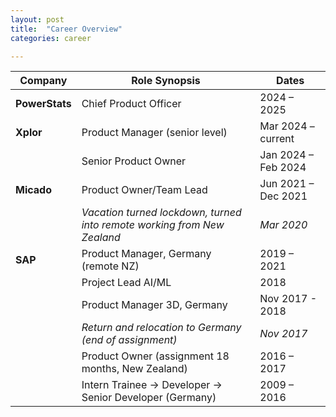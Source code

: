 ```yaml
---
layout: post
title:  "Career Overview"
categories: career

---
```

<!--more-->

| Company     | Role Synopsis                         | Dates                  |
|------------|----------------------------------------|------------------------|
| **PowerStats** | Chief Product Officer                  | 2024 – 2025           |
| **Xplor**      | Product Manager (senior level)         | Mar 2024 – current    |
|            | Senior Product Owner                   | Jan 2024 – Feb 2024   |
| **Micado**     | Product Owner/Team Lead                | Jun 2021 – Dec 2021   |
|            | _Vacation turned lockdown, turned into remote working from New Zealand_ | _Mar 2020_ |
| **SAP**        | Product Manager, Germany (remote NZ)   | 2019 – 2021           |
|            | Project Lead AI/ML                     | 2018                  |
||Product Manager 3D, Germany| Nov 2017 - 2018 |
|            | _Return and relocation to Germany (end of assignment)_ | _Nov 2017_     |
|            | Product Owner (assignment 18 months, New Zealand) | 2016 – 2017  |
|            | Intern Trainee → Developer → Senior Developer (Germany) | 2009 – 2016 |















